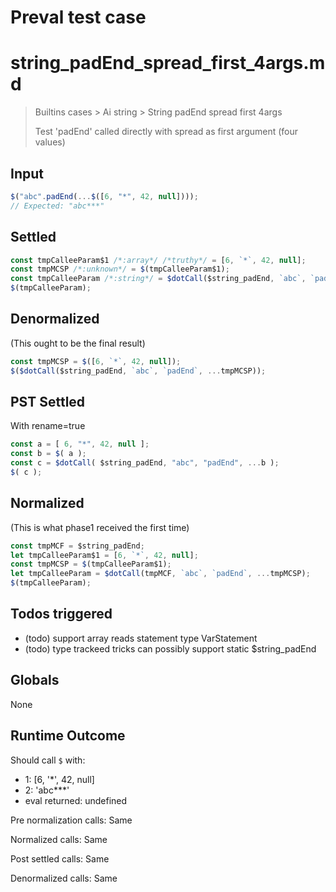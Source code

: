 # Preval test case

# string_padEnd_spread_first_4args.md

> Builtins cases > Ai string > String padEnd spread first 4args
>
> Test 'padEnd' called directly with spread as first argument (four values)

## Input

`````js filename=intro
$("abc".padEnd(...$([6, "*", 42, null])));
// Expected: "abc***"
`````


## Settled


`````js filename=intro
const tmpCalleeParam$1 /*:array*/ /*truthy*/ = [6, `*`, 42, null];
const tmpMCSP /*:unknown*/ = $(tmpCalleeParam$1);
const tmpCalleeParam /*:string*/ = $dotCall($string_padEnd, `abc`, `padEnd`, ...tmpMCSP);
$(tmpCalleeParam);
`````


## Denormalized
(This ought to be the final result)

`````js filename=intro
const tmpMCSP = $([6, `*`, 42, null]);
$($dotCall($string_padEnd, `abc`, `padEnd`, ...tmpMCSP));
`````


## PST Settled
With rename=true

`````js filename=intro
const a = [ 6, "*", 42, null ];
const b = $( a );
const c = $dotCall( $string_padEnd, "abc", "padEnd", ...b );
$( c );
`````


## Normalized
(This is what phase1 received the first time)

`````js filename=intro
const tmpMCF = $string_padEnd;
let tmpCalleeParam$1 = [6, `*`, 42, null];
const tmpMCSP = $(tmpCalleeParam$1);
let tmpCalleeParam = $dotCall(tmpMCF, `abc`, `padEnd`, ...tmpMCSP);
$(tmpCalleeParam);
`````


## Todos triggered


- (todo) support array reads statement type VarStatement
- (todo) type trackeed tricks can possibly support static $string_padEnd


## Globals


None


## Runtime Outcome


Should call `$` with:
 - 1: [6, '*', 42, null]
 - 2: 'abc***'
 - eval returned: undefined

Pre normalization calls: Same

Normalized calls: Same

Post settled calls: Same

Denormalized calls: Same
